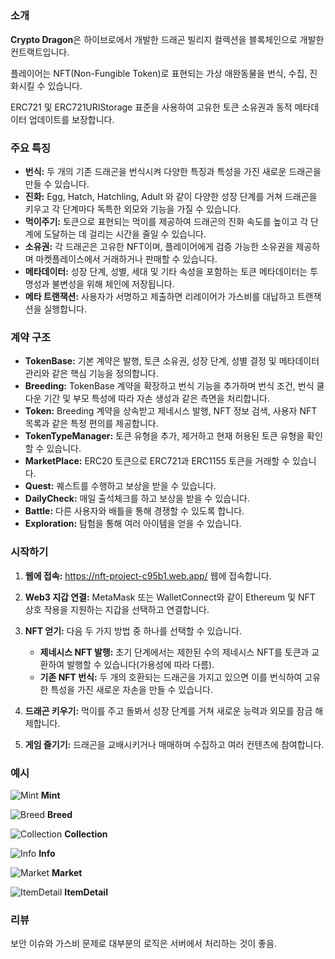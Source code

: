 ##

### 소개

**Crypto Dragon**은 하이브로에서 개발한 드래곤 빌리지 컬렉션을 블록체인으로 개발한 컨트랙트입니다.

플레이어는 NFT(Non-Fungible Token)로 표현되는 가상 애완동물을 번식, 수집, 진화시킬 수 있습니다.

ERC721 및 ERC721URIStorage 표준을 사용하여 고유한 토큰 소유권과 동적 메타데이터 업데이트를 보장합니다.

### 주요 특징

- **번식:** 두 개의 기존 드래곤을 번식시켜 다양한 특징과 특성을 가진 새로운 드래곤을 만들 수 있습니다.
- **진화:** Egg, Hatch, Hatchling, Adult 와 같이 다양한 성장 단계를 거쳐 드래곤을 키우고 각 단계마다 독특한 외모와 기능을 가질 수 있습니다.
- **먹이주기:** 토큰으로 표현되는 먹이를 제공하여 드래곤의 진화 속도를 높이고 각 단계에 도달하는 데 걸리는 시간을 줄일 수 있습니다.
- **소유권:** 각 드래곤은 고유한 NFT이며, 플레이어에게 검증 가능한 소유권을 제공하며 마켓플레이스에서 거래하거나 판매할 수 있습니다.
- **메타데이터:** 성장 단계, 성별, 세대 및 기타 속성을 포함하는 토큰 메타데이터는 투명성과 불변성을 위해 체인에 저장됩니다.
- **메타 트랜잭션:** 사용자가 서명하고 제출하면 리레이어가 가스비를 대납하고 트랜잭션을 실행합니다.

### 계약 구조

- **TokenBase:** 기본 계약은 발행, 토큰 소유권, 성장 단계, 성별 결정 및 메타데이터 관리와 같은 핵심 기능을 정의합니다.
- **Breeding:** TokenBase 계약을 확장하고 번식 기능을 추가하며 번식 조건, 번식 쿨다운 기간 및 부모 특성에 따라 자손 생성과 같은 측면을 처리합니다.
- **Token:** Breeding 계약을 상속받고 제네시스 발행, NFT 정보 검색, 사용자 NFT 목록과 같은 특정 편의를 제공합니다.
- **TokenTypeManager:** 토큰 유형을 추가, 제거하고 현재 허용된 토큰 유형을 확인할 수 있습니다.
- **MarketPlace:** ERC20 토큰으로 ERC721과 ERC1155 토큰을 거래할 수 있습니다.
- **Quest:** 퀘스트를 수행하고 보상을 받을 수 있습니다.
- **DailyCheck:** 매일 출석체크를 하고 보상을 받을 수 있습니다.
- **Battle:** 다른 사용자와 배틀을 통해 경쟁할 수 있도록 합니다.
- **Exploration:** 탐험을 통해 여러 아이템을 얻을 수 있습니다.
  
### 시작하기

1.  **웹에 접속:** https://nft-project-c95b1.web.app/ 웹에 접속합니다.
2.  **Web3 지갑 연결:** MetaMask 또는 WalletConnect와 같이 Ethereum 및 NFT 상호 작용을 지원하는 지갑을 선택하고 연결합니다.
3.  **NFT 얻기:** 다음 두 가지 방법 중 하나를 선택할 수 있습니다.

    - **제네시스 NFT 발행:** 초기 단계에서는 제한된 수의 제네시스 NFT를 토큰과 교환하여 발행할 수 있습니다(가용성에 따라 다름).
    - **기존 NFT 번식:** 두 개의 호환되는 드래곤을 가지고 있으면 이를 번식하여 고유한 특성을 가진 새로운 자손을 만들 수 있습니다.

4.  **드래곤 키우기:** 먹이를 주고 돌봐서 성장 단계를 거쳐 새로운 능력과 외모를 잠금 해제합니다.
5.  **게임 즐기기:** 드래곤을 교배시키거나 매매하며 수집하고 여러 컨텐츠에 참여합니다.

### 예시

![Mint](https://github.com/user-attachments/assets/2ec41175-0864-446b-bfb0-1090f27cbeb9)
**Mint**

![Breed](https://github.com/user-attachments/assets/2d45041a-31c0-4500-beef-3d17bb65dfab)
**Breed**

![Collection](https://github.com/user-attachments/assets/bc838579-c860-4bc3-96bf-8d3a7b1dcdf2)
**Collection**

![Info](https://github.com/user-attachments/assets/bb031469-876e-4f63-b682-673517bf3e9a)
**Info**

![Market](https://github.com/user-attachments/assets/547569a2-e945-4717-b809-59dda25574cd)
**Market**

![ItemDetail](https://github.com/user-attachments/assets/df0d5898-2a1b-4e39-be05-f25c1cf060a2)
**ItemDetail**


### 리뷰

보안 이슈와 가스비 문제로 대부분의 로직은 서버에서 처리하는 것이 좋음.
